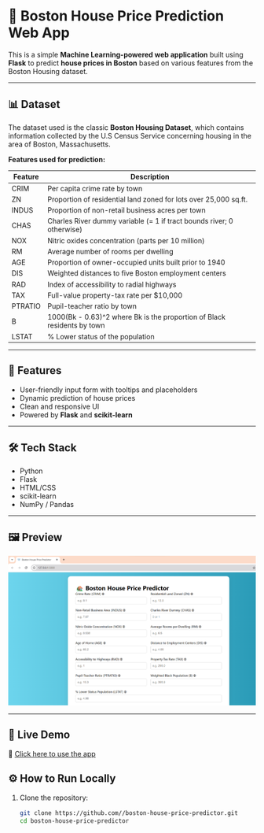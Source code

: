 # 🏡 Boston House Price Prediction Web App

This is a simple **Machine Learning-powered web application** built using **Flask** to predict **house prices in Boston** based on various features from the Boston Housing dataset.

---

## 📊 Dataset

The dataset used is the classic **Boston Housing Dataset**, which contains information collected by the U.S Census Service concerning housing in the area of Boston, Massachusetts.

**Features used for prediction:**

| Feature | Description |
|--------|-------------|
| CRIM    | Per capita crime rate by town |
| ZN      | Proportion of residential land zoned for lots over 25,000 sq.ft. |
| INDUS   | Proportion of non-retail business acres per town |
| CHAS    | Charles River dummy variable (= 1 if tract bounds river; 0 otherwise) |
| NOX     | Nitric oxides concentration (parts per 10 million) |
| RM      | Average number of rooms per dwelling |
| AGE     | Proportion of owner-occupied units built prior to 1940 |
| DIS     | Weighted distances to five Boston employment centers |
| RAD     | Index of accessibility to radial highways |
| TAX     | Full-value property-tax rate per $10,000 |
| PTRATIO | Pupil-teacher ratio by town |
| B       | 1000(Bk - 0.63)^2 where Bk is the proportion of Black residents by town |
| LSTAT   | % Lower status of the population |

---

## 🚀 Features

- User-friendly input form with tooltips and placeholders
- Dynamic prediction of house prices
- Clean and responsive UI
- Powered by **Flask** and **scikit-learn**

---

## 🛠️ Tech Stack

- Python
- Flask
- HTML/CSS
- scikit-learn
- NumPy / Pandas

---

## 🖼️ Preview

![App Screenshot](Screenshot_ap.png)

---

## 🚀 Live Demo

🔗 [Click here to use the app](https://boston-house-price-predictor-ai1b.onrender.com)



## ⚙️ How to Run Locally

1. Clone the repository:
   ```bash
   git clone https://github.com//boston-house-price-predictor.git
   cd boston-house-price-predictor
